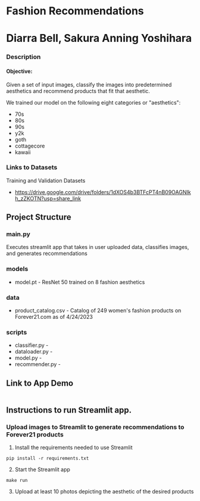# Fashion Recommendations
# Diarra Bell, Sakura Anning Yoshihara

### Description 
#### Objective:
Given a set of input images, classify the images into predetermined aesthetics and recommend products that fit that aesthetic.
  
We trained our model on the following eight categories or "aesthetics":
- 70s
- 80s
- 90s
- y2k
- goth
- cottagecore
- kawaii


### Links to Datasets
Training and Validation Datasets
- https://drive.google.com/drive/folders/1dXOS4b3BTFcPT4nB09OAGNIkh_zZKOTN?usp=share_link


## Project Structure

### main.py
Executes streamlit app that takes in user uploaded data, classifies images, and generates recommendations

### models
- model.pt - ResNet 50 trained on 8 fashion aesthetics 

### data
- product_catalog.csv - Catalog of 249 women's fashion products on Forever21.com as of 4/24/2023

### scripts
- classifier.py - 
- dataloader.py - 
- model.py - 
- recommender.py - 

## Link to App Demo
```

```
## Instructions to run Streamlit app. 
### Upload images to Streamlit to generate recommendations to Forever21 products 
1. Install the requirements needed to use Streamlit
```
pip install -r requirements.txt
```
2. Start the Streamlit app
```
make run
```
3. Upload at least 10 photos depicting the aesthetic of the desired products
